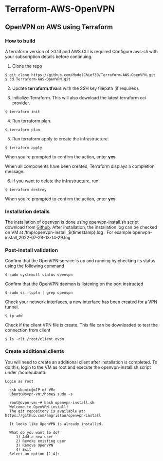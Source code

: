# Terraform-AWS-OpenVPN

## OpenVPN on AWS using Terraform

### How to build

A terraform version of >0.13 and AWS CLI is required
Configure aws-cli with your subscription details before continuing.

1. Clone the repo
  ```
  $ git clone https://github.com/ModelChief30/Terraform-AWS-OpenVPN.git
  $ cd Terraform-AWS-OpenVPN.git
  ```

2. Update **terraform.tfvars** with the SSH key filepath (if required).

3. Initialize Terraform. This will also download the latest terraform oci provider.

  ```
  $ terraform init
  ```
4. Run terraform plan.

  ```
  $ terraform plan
  ```

5. Run terraform apply to create the infrastructure.

  ```
  $ terraform apply
  ```
 
  When you’re prompted to confirm the action, enter **yes**.

  When all components have been created, Terraform displays a completion message.


6. If you want to delete the infrastructure, run:

  ```
  $ terraform destroy
  ```

  When you’re prompted to confirm the action, enter **yes**.
  

### Installation details
The installation of openvpn is done using openvpn-install.sh script download from [Github](https://raw.githubusercontent.com/angristan/openvpn-install/master/openvpn-install.sh). After installation, the installation log can be checked on VM at /tmp/openvpn-install_${timestamp}.log . For example openvpn-install_2022-07-28-13-14-29.log

### Post-install validation

Confirm that the OpenVPN service is up and running by checking its status using the following command 
  ```
  $ sudo systemctl status openvpn
  ```

Confirm that the OpenVPN daemon is listening on the port instructed
  ```
  $ sudo ss -tupln | grep openvpn
  ```


Check your network interfaces, a new interface has been created for a VPN tunnel.

  ```
  $ ip add
  ```

Check if the client VPN file is create. This file can be downloaded to test the connection from client

  ```
  $ ls -rlt /root/client.ovpn
  ```

### Create additional clients

You will need to create an additional client after installation is completed. To do this, login to the VM as root and execute the openvpn-install.sh script under /home/ubuntu 

  ```
  Login as root
    
    ssh ubuntu@<IP of VM>
    ubuntu@ovpn-vm:/home$ sudo -s
    
    root@ovpn-vm:~# bash openvpn-install.sh
    Welcome to OpenVPN-install!
    The git repository is available at: https://github.com/angristan/openvpn-install
    
    It looks like OpenVPN is already installed.
    
    What do you want to do?
       1) Add a new user
       2) Revoke existing user
       3) Remove OpenVPN
       4) Exit
    Select an option [1-4]: 
  ```
